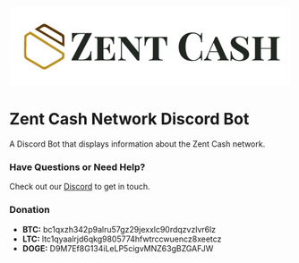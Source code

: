 ![image](https://raw.githubusercontent.com/ZentCashFoundation/brand/refs/heads/master/logo/wordmark/zentcash_wordmark_color.png)

# Zent Cash Network Discord Bot
A Discord Bot that displays information about the Zent Cash network.

### Have Questions or Need Help?
Check out our [Discord](https://discord.gg/tfaUE2G) to get in touch.    

### Donation 
- **BTC:** bc1qxzh342p9alru57gz29jexxlc90rdqzvzlvr6lz
- **LTC:** ltc1qyaalrjd6qkg9805774hfwtrccwuencz8xeetcz
- **DOGE:** D9M7Ef8G134iLeLP5cigvMNZ63gBZGAFJW
